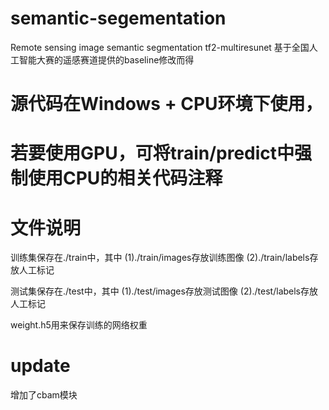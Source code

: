 # semantic-segementation
Remote sensing image semantic segmentation tf2-multiresunet
基于全国人工智能大赛的遥感赛道提供的baseline修改而得
# 源代码在Windows + CPU环境下使用，
# 若要使用GPU，可将train/predict中强制使用CPU的相关代码注释

# 文件说明
训练集保存在./train中，其中
(1)./train/images存放训练图像
(2)./train/labels存放人工标记

测试集保存在./test中，其中
(1)./test/images存放测试图像
(2)./test/labels存放人工标记

weight.h5用来保存训练的网络权重

# update
增加了cbam模块

